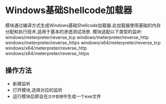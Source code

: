 # Windows基础Shellcode加载器

模块通过编译方式生成Windows基础Shellcode加载器.此加载器使用基础的内存分配和执行技术,适用于基本的渗透测试场景.
模块适配以下类型的监听:
windows/meterpreter/reverse_tcp windows/meterpreter/reverse_http windows/meterpreter/reverse_https
windows/x64/meterpreter/reverse_tcp windows/x64/meterpreter/reverse_http windows/x64/meterpreter/reverse_https

## 操作方法

+ 新建监听
+ 打开模块,选择对应的监听
+ 运行模块后即会在`文件管理`中生成一个exe文件




